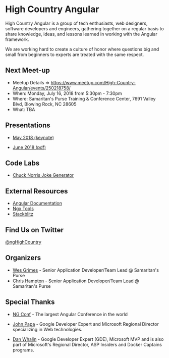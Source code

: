 # High Country Angular

High Country Angular is a group of tech enthusiasts, web designers, software developers and engineers, gathering together on a regular basis to share knowledge, ideas, and lessons learned in working with the Angular framework.

We are working hard to create a culture of honor where questions big and small from beginners to experts are treated with the same respect.

## Next Meet-up

- Meetup Details => https://www.meetup.com/High-Country-Angular/events/250218758/
- When: Monday, July 16, 2018 from 5:30pm - 7:30pm
- Where: Samaritan's Purse Training & Conference Center, 7691 Valley Blvd, Blowing Rock, NC 28605
- What: TBA

## Presentations

- [May 2018 (keynote)](https://github.com/ngHighCountry/meetup/blob/master/presentations/may-2018/may-2018.key)

- [June 2018 (pdf)](https://github.com/ngHighCountry/meetup/blob/master/presentations/june-2018/ngHC-June2018-machine-setup.pdf)

## Code Labs

- [Chuck Norris Joke Generator](https://github.com/ngHighCountry/meetup/blob/master/labs/chuck-norris-jokes-lab.md)

## External Resources

- [Angular Documentation](https://angular.io/docs)
- [Ngx Tools](https://ngx.tools/#/search)
- [Stackblitz](https://stackblitz.com/)

## Find Us on Twitter

[@ngHighCountry](https://twitter.com/ngHighCountry)

## Organizers

- [Wes Grimes](https://twitter.com/wesgrimes) - Senior Application Developer/Team Lead @ Samaritan's Purse
- [Chris Hampton](https://twitter.com/champton1122) - Senior Application Developer/Team Lead @ Samaritan's Purse

## Special Thanks

- [NG Conf](https://www.ng-conf.org/) - The largest Angular Conference in the world

- [John Papa](https://johnpapa.net/) - Google Developer Expert and Microsoft Regional Director specializing in Web technologies.

- [Dan Whalin](https://codewithdan.com/) - Google Developer Expert (GDE), Microsoft MVP and is also part of Microsoft's Regional Director, ASP Insiders and Docker Captains programs.
